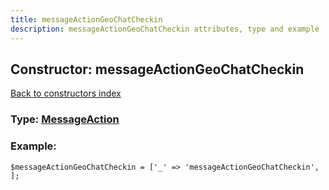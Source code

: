 ```yaml
---
title: messageActionGeoChatCheckin
description: messageActionGeoChatCheckin attributes, type and example
---
```

## Constructor: messageActionGeoChatCheckin  
[Back to constructors index](index.md)






### Type: [MessageAction](../types/MessageAction.md)


### Example:

```
$messageActionGeoChatCheckin = ['_' => 'messageActionGeoChatCheckin', ];
```  

